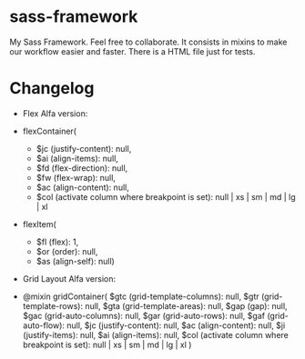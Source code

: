 # sass-framework

My Sass Framework. Feel free to collaborate.
It consists in mixins to make our workflow easier and faster.
There is a HTML file just for tests.

# Changelog

- Flex Alfa version:
- flexContainer(

  - \$jc (justify-content): null,
  - \$ai (align-items): null,
  - \$fd (flex-direction): null,
  - \$fw (flex-wrap): null,
  - \$ac (align-content): null,
  - \$col (activate column where breakpoint is set): null | xs | sm | md | lg | xl

- flexItem(

  - \$fl (flex): 1,
  - \$or (order): null,
  - \$as (align-self): null)

- Grid Layout Alfa version:
- @mixin gridContainer(
  \$gtc (grid-template-columns): null,
  \$gtr (grid-template-rows): null,
  \$gta (grid-template-areas): null,
  \$gap (gap): null,
  \$gac (grid-auto-columns): null,
  \$gar (grid-auto-rows): null,
  \$gaf (grid-auto-flow): null,
  \$jc (justify-content): null,
  \$ac (align-content): null,
  \$ji (justify-items): null,
  \$ai (align-items): null,
  \$col (activate column where breakpoint is set): null | xs | sm | md | lg | xl
  )
